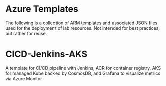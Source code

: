 # Azure Templates
The following is a collection of ARM templates and associated JSON files used for the deployment of lab resources. Not intended for best practices, but rather for reuse.
# CICD-Jenkins-AKS 
A template for CI/CD pipeline with Jenkins, ACR for container registry, AKS for managed Kube backed by CosmosDB, and Grafana to visualize metrics via Azure Monitor
